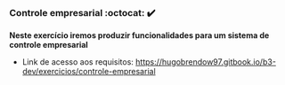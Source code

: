 ### Controle empresarial :octocat: :heavy_check_mark:

**Neste exercício iremos produzir funcionalidades para um sistema de controle empresarial**
- Link de acesso aos requisitos: https://hugobrendow97.gitbook.io/b3-dev/exercicios/controle-empresarial
